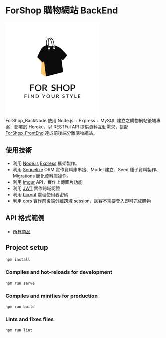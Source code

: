 # ForShop 購物網站 BackEnd
![logo](https://github.com/Austindrum/forshop_backend/blob/master/logo.jpg)  
ForShop_BackNode 使用 Node.js + Express + MySQL 建立之購物網站後端專案，部署於 Heroku，以 RESTFul API 提供資料互動需求，搭配 [ForShop_FrontEnd](https://github.com/Austindrum/forshop_frontend) 達成前後端分離購物網站。

## 使用技術

- 利用 [Node.js](https://nodejs.org/en/) [Express](https://expressjs.com/zh-tw/) 框架製作。
- 利用 [Sequelize](https://sequelize.org/) ORM 實作資料庫串接、Model 建立、Seed 種子資料製作、Migrations 簡化資料庫操作。
- 利用 [Imgur](https://imgur.com/) API，實作上傳圖片功能
- 利用 [JWT](https://jwt.io/) 實作跨域認證
- 利用 [bcrypt](https://www.npmjs.com/package/bcrypt) 處理使用者密碼
- 利用 [cors](https://www.npmjs.com/package/cors) 實作前後端分離跨域 session，訪客不需要登入即可完成購物


## API 格式範例

- [所有商品](https://murmuring-headland-35646.herokuapp.com/products)

## Project setup
```
npm install
```

### Compiles and hot-reloads for development
```
npm run serve
```

### Compiles and minifies for production
```
npm run build
```

### Lints and fixes files
```
npm run lint
```
